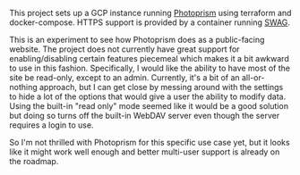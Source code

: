 This project sets up a GCP instance running [Photoprism](https://github.com/photoprism/photoprism) using terraform and docker-compose. HTTPS support is provided by a container running [SWAG](https://github.com/linuxserver/docker-swag).

This is an experiment to see how Photoprism does as a public-facing website. The project does not currently have great support for enabling/disabling certain features piecemeal which makes it a bit awkward to use in this fashion. Specifically, I would like the ability to have most of the site be read-only, except to an admin. Currently, it's a bit of an all-or-nothing approach, but I can get close by messing around with the settings to hide a lot of the options that would give a user the ability to modify data. Using the built-in "read only" mode seemed like it would be a good solution but doing so turns off the built-in WebDAV server even though the server requires a login to use.

So I'm not thrilled with Photoprism for this specific use case yet, but it looks like it might work well enough and better multi-user support is already on the roadmap.
